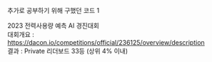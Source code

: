 추가로 공부하기 위해 구했던 코드 1


2023 전력사용량 예측 AI 경진대회<br>
대회개요 : https://dacon.io/competitions/official/236125/overview/description<br>
결과 : Private 리더보드 33등 (상위 4% 이내)
